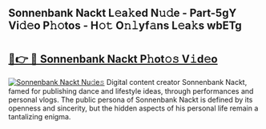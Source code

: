 ## Sonnenbank Nackt L𝚎a𝚔ed N𝚞𝚍e - Part-5gY Vi𝚍𝚎o P𝚑𝚘tos - H𝚘𝚝 O𝚗𝚕yf𝚊ns L𝚎a𝚔s wbETg

# <h2><a href="http://kf5oldp.oniu.top/?m=Sonnenbank+Nackt">🔗👉 🔴 Sonnenbank Nackt P𝚑ot𝚘𝚜 V𝚒d𝚎o</a></h2>

[![Sonnenbank Nackt Nu𝚍e𝚜](https://i.imgur.com/0qMVB7G.gif)](http://kf5oldp.oniu.top/?m=Sonnenbank+Nackt)
Digital content creator Sonnenbank Nackt, famed for publishing dance and lifestyle ideas, through performances and personal vlogs. The public persona of Sonnenbank Nackt is defined by its openness and sincerity, but the hidden aspects of his personal life remain a tantalizing enigma.  
